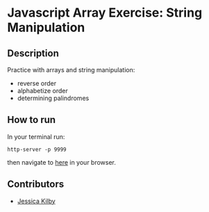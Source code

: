# Javascript Array Exercise: String Manipulation

## Description
Practice with arrays and string manipulation: 
* reverse order
* alphabetize order
* determining palindromes

## How to run
In your terminal run:
```
http-server -p 9999
```
then navigate to [here](http://localhost:9999) in your browser.

## Contributors
- [Jessica Kilby](https://github.com/jessicakilby)